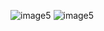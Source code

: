 ![image5](https://github.com/user-attachments/assets/4c5823e6-8be7-4f52-b751-9c8239b369f8)
![image5](https://github.com/user-attachments/assets/2c27c831-fbfb-40e0-bc17-84c0a48e2f89)
